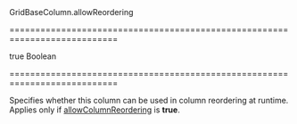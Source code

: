 <!--id-->GridBaseColumn.allowReordering<!--/id-->
===========================================================================
<!--default-->true<!--/default-->
<!--type-->Boolean<!--/type-->
===========================================================================

<!--shortDescription-->
Specifies whether this column can be used in column reordering at runtime. Applies only if [allowColumnReordering]({basewidgetpath}/Configuration/#allowColumnReordering) is **true**.
<!--/shortDescription-->

<!--fullDescription-->

<!--/fullDescription-->